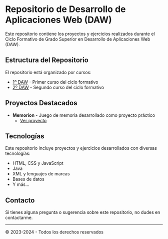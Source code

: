 # Repositorio de Desarrollo de Aplicaciones Web (DAW)

Este repositorio contiene los proyectos y ejercicios realizados durante el Ciclo Formativo de Grado Superior en Desarrollo de Aplicaciones Web (DAW).

## Estructura del Repositorio

El repositorio está organizado por cursos:

- [1º DAW](./1DAW/README.MD) - Primer curso del ciclo formativo
- [2º DAW](./2DAW/README.md) - Segundo curso del ciclo formativo

## Proyectos Destacados

- **Memorion** - Juego de memoria desarrollado como proyecto práctico
  - [Ver proyecto](./1DAW/Memorion-main)

## Tecnologías

Este repositorio incluye proyectos y ejercicios desarrollados con diversas tecnologías:

- HTML, CSS y JavaScript
- Java
- XML y lenguajes de marcas
- Bases de datos
- Y más...

## Contacto

Si tienes alguna pregunta o sugerencia sobre este repositorio, no dudes en contactarme.

---

© 2023-2024 - Todos los derechos reservados